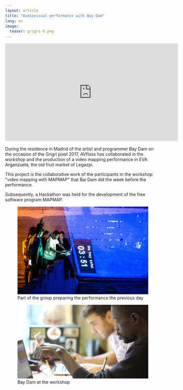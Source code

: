 ```yaml
---
layout: article
title: "Audiovisual performance with Bay Dam"
lang: en
image:
  teaser: grigri-0.png
---
```

<iframe width="560" height="315" src="https://www.youtube.com/embed/OpuNdPyewv8" frameborder="0" allowfullscreen></iframe>
<p>
During the residence in Madrid of the artist and programmer Bay Dam on the occasion of the Grigri pixel 2017, AVfloss has collaborated in the workshop and the production of a video mapping performance in EVA Arganzuela, the old fruit market of Legazpi.
</p>

<p>
This project is the collaborative work of the participants in the workshop "video mapping with MAPMAP" that Bai Dam did the week before the performance.
</p>
<p>
Subsequently, a Hackathon was held for the development of the free software program MAPMAP.
</p>
<figure class="one">
    <img src="/images/sin_senial_grigri.png">
	<figcaption>Part of the group preparing the performance the previous day</figcaption>
</figure>
<figure class="one">
    <img src="/images/super_team-grigri.png">
	<figcaption>Bay Dam at the workshop</figcaption>
</figure>

